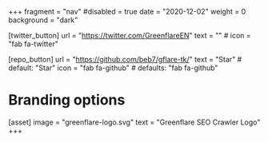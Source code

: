 +++
fragment = "nav"
#disabled = true
date = "2020-12-02"
weight = 0
background = "dark"

[twitter_button]
  url = "https://twitter.com/GreenflareEN"
  text = "" #
  icon = "fab fa-twitter"  

[repo_button]
  url = "https://github.com/beb7/gflare-tk/"
  text = "Star" # default: "Star"
  icon = "fab fa-github" # defaults: "fab fa-github"

# Branding options
[asset]
  image = "greenflare-logo.svg"
  text = "Greenflare SEO Crawler Logo"
+++
